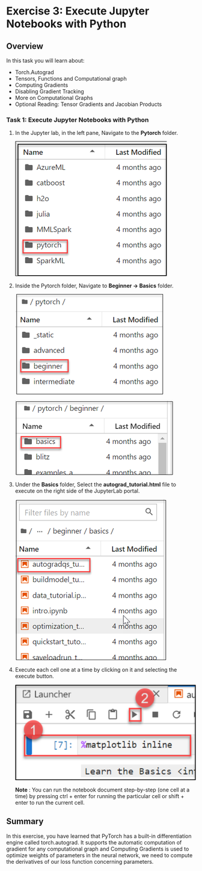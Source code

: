 # Exercise 3: Execute Jupyter Notebooks with Python

## Overview

In this task you will learn about:

   - Torch.Autograd
   - Tensors, Functions and Computational graph
   - Computing Gradients
   - Disabling Gradient Tracking
   - More on Computational Graphs
   - Optional Reading: Tensor Gradients and Jacobian Products

### Task 1: Execute Jupyter Notebooks with Python

1. In the Jupyter lab, in the left pane, Navigate to the **Pytorch** folder.

   ![](../images/pytorch.png)

1. Inside the Pytorch folder, Navigate to **Beginner -> Basics** folder.

   ![](../images/beginnerfolder.png)
   
   ![](../images/basicfolder.png)

1. Under the **Basics** folder, Select the **autograd_tutorial.html** file to execute on the right side of the JupyterLab portal.

   ![](../images/auto.png)
   
1. Execute each cell one at a time by clicking on it and selecting the execute button.

   ![](../images/execute.png)
   
   **Note** : You can run the notebook document step-by-step (one cell at a time) by pressing ctrl + enter for running the particular cell or shift + enter to run the current cell.

## Summary

In this exercise, you have learned that PyTorch has a built-in differentiation engine called torch.autograd. It supports the automatic computation of gradient for any computational graph and Computing Gradients is used to optimize weights of parameters in the neural network, we need to compute the derivatives of our loss function concerning parameters. 

